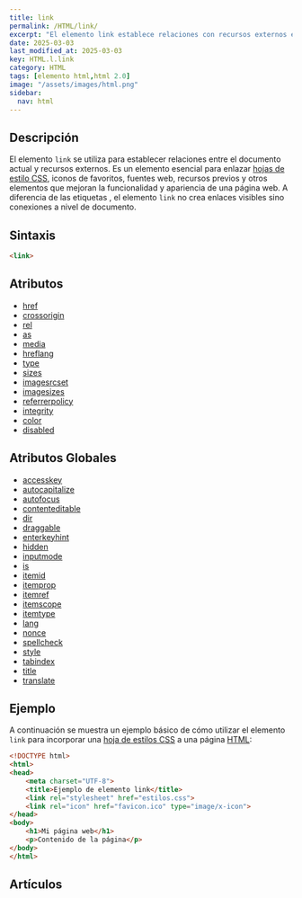 ```yaml
---
title: link
permalink: /HTML/link/
excerpt: "El elemento link establece relaciones con recursos externos en documentos HTML."
date: 2025-03-03
last_modified_at: 2025-03-03
key: HTML.l.link
category: HTML
tags: [elemento html,html 2.0]
image: "/assets/images/html.png"
sidebar:
  nav: html
---
```


## Descripción


El elemento `link` se utiliza para establecer relaciones entre el documento actual y recursos externos. Es un elemento esencial para enlazar [hojas de estilo CSS](https://lineadecodigo.com/categoria/css/), iconos de favoritos, fuentes web, recursos previos y otros elementos que mejoran la funcionalidad y apariencia de una página web. A diferencia de las etiquetas , el elemento `link` no crea enlaces visibles sino conexiones a nivel de documento.


## Sintaxis


```html
<link>
```


## Atributos

- [href](https://www.w3api.com/HTML/link/href/)
- [crossorigin](https://www.w3api.com/HTML/link/crossorigin/)
- [rel](https://www.w3api.com/HTML/link/rel/)
- [as](https://www.w3api.com/HTML/link/as/)
- [media](https://www.w3api.com/HTML/link/media/)
- [hreflang](https://www.w3api.com/HTML/link/hreflang/)
- [type](https://www.w3api.com/HTML/link/type/)
- [sizes](https://www.w3api.com/HTML/link/sizes/)
- [imagesrcset](https://www.w3api.com/HTML/link/imagesrcset/)
- [imagesizes](https://www.w3api.com/HTML/link/imagesizes/)
- [referrerpolicy](https://www.w3api.com/HTML/link/referrerpolicy/)
- [integrity](https://www.w3api.com/HTML/link/integrity/)
- [color](https://www.w3api.com/HTML/link/color/)
- [disabled](https://www.w3api.com/HTML/link/disabled/)

## Atributos Globales

- [accesskey](https://www.w3api.com/HTML/accesskey/)
- [autocapitalize](https://www.w3api.com/HTML/autocapitalize/)
- [autofocus](https://www.w3api.com/HTML/autofocus/)
- [contenteditable](https://www.w3api.com/HTML/contenteditable/)
- [dir](https://www.w3api.com/HTML/dir/)
- [draggable](https://www.w3api.com/HTML/draggable/)
- [enterkeyhint](https://www.w3api.com/HTML/enterkeyhint/)
- [hidden](https://www.w3api.com/HTML/hidden/)
- [inputmode](https://www.w3api.com/HTML/inputmode/)
- [is](https://www.w3api.com/HTML/is/)
- [itemid](https://www.w3api.com/HTML/itemid/)
- [itemprop](https://www.w3api.com/HTML/itemprop/)
- [itemref](https://www.w3api.com/HTML/itemref/)
- [itemscope](https://www.w3api.com/HTML/itemscope/)
- [itemtype](https://www.w3api.com/HTML/itemtype/)
- [lang](https://www.w3api.com/HTML/lang/)
- [nonce](https://www.w3api.com/HTML/nonce/)
- [spellcheck](https://www.w3api.com/HTML/spellcheck/)
- [style](https://www.w3api.com/HTML/style/)
- [tabindex](https://www.w3api.com/HTML/tabindex/)
- [title](https://www.w3api.com/HTML/title/)
- [translate](https://www.w3api.com/HTML/translate/)

## Ejemplo


A continuación se muestra un ejemplo básico de cómo utilizar el elemento `link` para incorporar una [hoja de estilos CSS](https://lineadecodigo.com/categoria/css/) a una página [HTML](https://www.manualweb.net/html/):


```html
<!DOCTYPE html>
<html>
<head>
    <meta charset="UTF-8">
    <title>Ejemplo de elemento link</title>
    <link rel="stylesheet" href="estilos.css">
    <link rel="icon" href="favicon.ico" type="image/x-icon">
</head>
<body>
    <h1>Mi página web</h1>
    <p>Contenido de la página</p>
</body>
</html>
```


## Artículos

